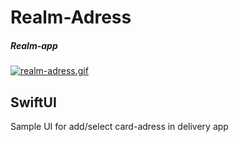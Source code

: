 # Realm-Adress

#####  Realm-app



[![realm-adress.gif](https://s4.gifyu.com/images/realm-adress.gif)](https://gifyu.com/image/YmoO)


## SwiftUI

Sample UI for add/select card-adress in delivery app







